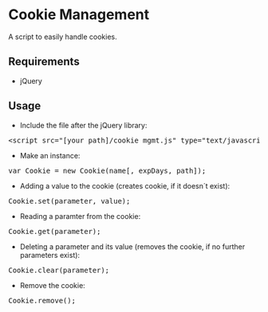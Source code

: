 
# Cookie Management

A script to easily handle cookies.

## Requirements

- jQuery

## Usage

- Include the file after the jQuery library:
<pre>&lt;script src="[your_path]/cookie_mgmt.js" type="text/javascript">&lt;/script></pre> 
- Make an instance:
<pre>var Cookie = new Cookie(name[, expDays, path]);</pre> 
- Adding a value to the cookie (creates cookie, if it doesn´t exist):
<pre>Cookie.set(parameter, value);</pre> 
- Reading a paramter from the cookie:
<pre>Cookie.get(parameter);</pre> 
- Deleting a parameter and its value (removes the cookie, if no further parameters exist):
<pre>Cookie.clear(parameter);</pre> 
- Remove the cookie:
<pre>Cookie.remove();</pre>
